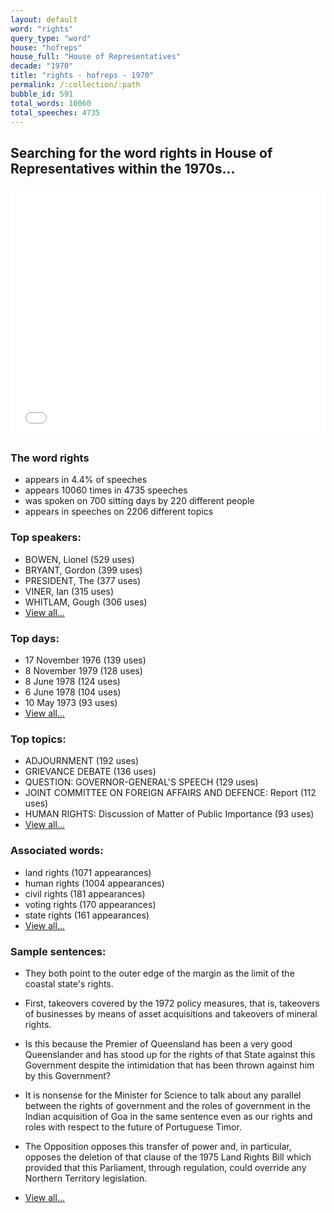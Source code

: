 ```yaml
---
layout: default
word: "rights"
query_type: "word"
house: "hofreps"
house_full: "House of Representatives"
decade: "1970"
title: "rights - hofreps - 1970"
permalink: /:collection/:path
bubble_id: 591
total_words: 10060
total_speeches: 4735
---
```



## Searching for the word **rights** in House of Representatives within the 1970s...

<iframe width="100%" height="400" frameborder="0" scrolling="no" src="//plot.ly/~wragge/591.embed"></iframe>

### The word **rights**

* appears in 4.4% of speeches
* appears 10060 times in 4735 speeches
* was spoken on 700 sitting days by 220 different people
* appears in speeches on 2206 different topics

### Top speakers:

* BOWEN, Lionel (529 uses)
* BRYANT, Gordon (399 uses)
* PRESIDENT, The (377 uses)
* VINER, Ian (315 uses)
* WHITLAM, Gough (306 uses)
* [View all...](speakers/)


### Top days:

* 17 November 1976 (139 uses)
* 8 November 1979 (128 uses)
* 8 June 1978 (124 uses)
* 6 June 1978 (104 uses)
* 10 May 1973 (93 uses)
* [View all...](days/)


### Top topics:

* ADJOURNMENT (192 uses)
* GRIEVANCE DEBATE (136 uses)
* QUESTION: GOVERNOR-GENERAL'S SPEECH (129 uses)
* JOINT COMMITTEE ON FOREIGN AFFAIRS AND DEFENCE: Report (112 uses)
* HUMAN RIGHTS: Discussion of Matter of Public Importance (93 uses)
* [View all...](topics/)


### Associated words:

* land rights (1071 appearances)
* human rights (1004 appearances)
* civil rights (181 appearances)
* voting rights (170 appearances)
* state rights (161 appearances)
* [View all...](collocations/)


### Sample sentences:

* They both point to the outer edge of the margin as the limit of the coastal state's <span class="highlight">rights</span>.

* First, takeovers covered by the 1972 policy measures, that is, takeovers of businesses by means of asset acquisitions and takeovers of mineral <span class="highlight">rights</span>.

* Is this because the Premier of Queensland has been a very good Queenslander and has stood up for the <span class="highlight">rights</span> of that State against this Government despite the intimidation that has been thrown against him by this Government?

* It is nonsense for the Minister for Science to talk about any parallel between the <span class="highlight">rights</span> of government and the roles of government in the Indian acquisition of Goa in the same sentence even as our <span class="highlight">rights</span> and roles with respect to the future of Portuguese Timor.

* The Opposition opposes this transfer of power and, in particular, opposes the deletion of that clause of the 1975 Land <span class="highlight">Rights</span> Bill which provided that this Parliament, through regulation, could override any Northern Territory legislation.

* [View all...](contexts/)
